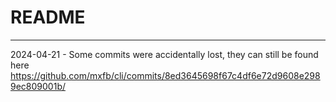 # README

___
2024-04-21 - Some commits were accidentally lost, they can still be found here
https://github.com/mxfb/cli/commits/8ed3645698f67c4df6e72d9608e2989ec809001b/
